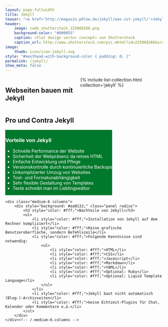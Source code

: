 ```yaml
---
layout: page-fullwidth
title: Jekyll
teaser: "<a href='http://magazin.phlow.de/jekyll/was-ist-jekyll/'>Jekyll</a> ist ein <em>Static Website Generator</em>, der statische HTML-Webseiten erstellt. Ob Blog oder Website-Projekt, die Stärken liegen auf der Hand: Statische Webseiten bieten keine Sicherheitslücken, die Pflege eines Redaktionssystem entfällt und die Webseiten lassen sich perfekt optimieren. <a href='http://magazin.phlow.de/jekyll/was-ist-jekyll/'>Jekyll kennenlernen ›</a>."
header:
    image: code_shutterstock_225068266.png
    background-color: "#900055"
    caption: »Flat design vector concept« von Shutterstock
    caption_url: http://www.shutterstock.com/pic.mhtml?id=225068266&src=id
image:
    thumb: icon/icon-jekyll.svg
style: "#masthead-with-background-color { padding: 0; }"
permalink: /jekyll/
show_meta: false
---
```

<div class="row top-60">
    <div class="medium-8 medium-offset-2 columns">
    <h2>Webseiten bauen mit Jekyll</h2>
    {% include list-collection.html collection='jekyll' %}
    </div><!-- /.medium-8 medium-offset-2.columns -->
</div><!-- /.row -->



<div class="row top-60">
    <div class="small-12 columns text-center">
        <h2>Pro und Contra Jekyll</h2>
    </div><!-- /.small-12.columns -->
</div><!-- /.row -->


<div class="row">
    <div class="medium-6 columns">
        <div style="color: #fff; background: #00792c;" class="panel radius">
            <h3 style="color: #fff;">Vorteile von Jekyll</h3>
            <ul>
                <li style="color: #fff;">Schnelle Performance der Website</li>
                <li style="color: #fff;">Sicherheit der Webpräsenz da reines HTML</li>
                <li style="color: #fff;">Einfache Entwicklung und Pflege</li>
                <li style="color: #fff;">Versionskontrolle durch kontinuierliche Backups</li>
                <li style="color: #fff;">Unkomplizierter Umzug von Websites</li>
                <li style="color: #fff;">Tool- und Formatunabhängigkeit</li>
                <li style="color: #fff;">Sehr flexible Gestaltung von Templates</li>
                <li style="color: #fff;">Texte schreibt man im Lieblingseditor</li>
            </ul>
        </div>
    </div><!-- /.medium-6.columns -->
    
    <div class="medium-6 columns">
        <div style="background: #aa0132;" class="panel radius">
            <h3 style="color: #fff;">Nachteile von Jekyll</h3>
            <ul>
                <li style="color: #fff;">Installation von Jekyll auf dem Rechner kompliziert</li>
                <li style="color: #fff;">Keine grafische Benutzeroberfläche, sondern Befehlszeile</li>
                <li style="color: #fff;">Folgende Kenntnisse sind notwendig:
                    <ul>
                        <li style="color: #fff;">HTML</li>
                        <li style="color: #fff;">CSS</li>
                        <li style="color: #fff;">Javascript</li>
                        <li style="color: #fff;">Markdown</li>
                        <li style="color: #fff;">YAML</li>
                        <li style="color: #fff;">Optional: Ruby</li>
                        <li style="color: #fff;">Optional: Liquid Template Language</li>
                    </ul>
                </li>
                <li style="color: #fff;">Jekyll baut nicht automatisch (Blog-)-Archivseiten</li>
                <li style="color: #fff;">keine Echtzeit-Plugins für Chat, Kalender oder Kommentare o.ä.</li>
            </ul>
        </div>
    </div><!-- /.medium-6.columns -->
</div><!-- /.row -->
